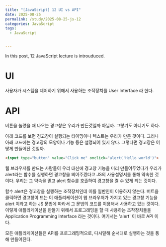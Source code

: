 ```yaml
---
title: "[JavaScript] 12 UI vs API"
date: 2025-08-25
permalink: /study/2025-08-25-js-12
categories: JavaScript
tags: 
  - JavaScript


---
```


In this post, 12 JavaScript lecture is introuduced. 



# UI

 사용자가 시스템을 제어하기 위해서 사용하는 조작장치를 User Interface 라 한다.

# API

버튼을 눌렀을 때 나오는 경고창은 우리가 만든것일까 아닐까. 그렇기도 아니기도 하다.

아래 코드를 보면 경고창이 실행되는 타이밍이나 텍스트는 우리가 만든 것이다. 그러나 아래 코드에는 경고장의 모양이나 기능 등은 설명되어 있지 않다. 그렇다면 경고장은 어떻게 만들어진 것일까. 

```html
<input type="button" value="Click me" onclick="alert('Hello world')">
```

웹 브라우저를 만드는 사람들이 우리 대신에 경고창 기능을 미리 만들어두었다가 우리가 alert라는 함수를 실행하면 경고창을 띄어주겠다고 JS의 사용설명서를 통해 약속한 것이다. 우리는 그 약속을 믿고 alert 함수를 호출하여 경고창을 켤 수 있게 되는 것이다.

함수 alert은 경고창을 실행하는 조작장치인데 이를 일반인이 이용하지 않는다. 버트을 클릭하면 경고창이 뜨는 이 애플리케이션이 웹 브라우저가 가지고 있는 경고창 기능을 alert 이라고 하는 JS 문법에 따라서 그 문법의 코드를 이용해서 사용하고 있는 것이다. 이렇게 애플리케이션을 만들기 위해서 프로그래밍을 할 때 사용하는 조작장치들을 Application Programming Interface 라는 것이다. 여기서는 'alert' 이 바로 API 이다. 

모든 애플리케이션들은 API를 프로그래밍적으로, 다시말해 순서대로 실행하는 것을 통해 만들어진다. 
